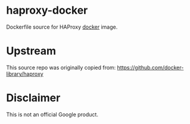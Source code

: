 haproxy-docker
============

Dockerfile source for HAProxy [docker](https://docker.io) image.

# Upstream

This source repo was originally copied from:
https://github.com/docker-library/haproxy

# Disclaimer

This is not an official Google product.
